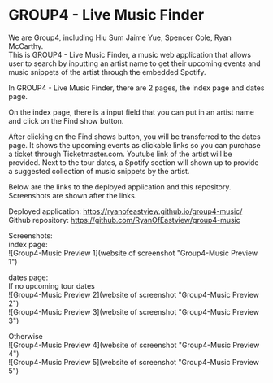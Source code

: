 # GROUP4 - Live Music Finder	

We are Group4, including Hiu Sum Jaime Yue, Spencer Cole, Ryan McCarthy.		          
This is GROUP4 - Live Music Finder, a music web application that allows
 user to search by inputting an artist name to get their upcoming events and music snippets of the artist through 
the embedded Spotify.    	

In GROUP4 - Live Music Finder, there are 2 pages, the index page and dates page.           
          
On the index page, there is a input field that you can put in an artist name and click on the Find show button.          
          
After clicking on the Find shows button, you will be transferred to the dates page. 
It shows the upcoming events as clickable links so you can purchase a ticket through Ticketmaster.com. 
Youtube link of the artist will be provided. Next to the tour dates, a Spotify section will shown up to provide 
a suggested collection of music snippets by the artist. 	  

Below are the links to the deployed application and this repository. Screenshots are shown after the links.

Deployed application: https://ryanofeastview.github.io/group4-music/      
Github repository: https://github.com/RyanOfEastview/group4-music	  

Screenshots:     
index page: 	      
![Group4-Music Preview 1](website of screenshot "Group4-Music Preview 1")           

dates page:     
If no upcoming tour dates     
![Group4-Music Preview 2](website of screenshot "Group4-Music Preview 2")                
![Group4-Music Preview 3](website of screenshot "Group4-Music Preview 3")          

Otherwise	    
![Group4-Music Preview 4](website of screenshot "Group4-Music Preview 4")      
![Group4-Music Preview 5](website of screenshot "Group4-Music Preview 5")      
